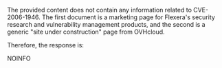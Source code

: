 The provided content does not contain any information related to CVE-2006-1946. The first document is a marketing page for Flexera's security research and vulnerability management products, and the second is a generic "site under construction" page from OVHcloud.

Therefore, the response is:

NOINFO